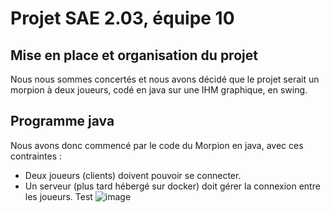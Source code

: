 # Projet SAE 2.03, équipe 10

## Mise en place et organisation du projet
Nous nous sommes concertés et nous avons décidé que le projet serait un morpion à deux joueurs, codé en java sur une IHM graphique, en swing.

## Programme java
Nous avons donc commencé par le code du Morpion en java, avec ces contraintes :

- Deux joueurs (clients) doivent pouvoir se connecter.
- Un serveur (plus tard hébergé sur docker) doit gérer la connexion entre les joueurs.
Test
![image](https://github.com/HenriAku/docker-sae203/assets/107880155/8bc37057-4163-498c-9cfa-6a7a4f3160e6)
